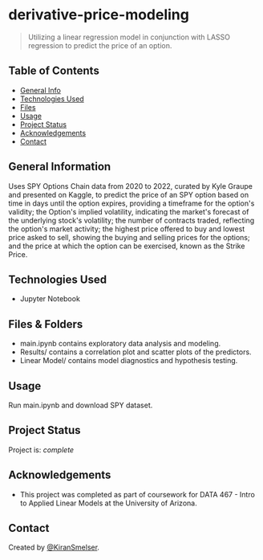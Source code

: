 # derivative-price-modeling
> Utilizing a linear regression model in conjunction with LASSO regression to predict the price of an option.

## Table of Contents
* [General Info](#general-information)
* [Technologies Used](#technologies-used)
* [Files](#files)
* [Usage](#usage)
* [Project Status](#project-status)
* [Acknowledgements](#acknowledgements)
* [Contact](#contact)


## General Information
Uses SPY Options Chain data from 2020 to 2022, curated by Kyle Graupe and presented on Kaggle, to predict the price of an SPY option based on time in days until the option expires, providing a timeframe for the option's validity; the Option's implied volatility, indicating the market's forecast of the underlying stock's volatility; the number of contracts traded, reflecting the option's market activity; the highest price offered to buy and lowest price asked to sell, showing the buying and selling prices for the options; and the price at which the option can be exercised, known as the Strike Price.


## Technologies Used
- Jupyter Notebook


## Files & Folders
- main.ipynb contains exploratory data analysis and modeling.
- Results/ contains a correlation plot and scatter plots of the predictors.
- Linear Model/ contains model diagnostics and hypothesis testing.   


## Usage
Run main.ipynb and download SPY dataset. 


## Project Status
Project is: _complete_


## Acknowledgements
- This project was completed as part of coursework for DATA 467 - Intro to Applied Linear Models at the University of Arizona.


## Contact
Created by [@KiranSmelser](https://github.com/KiranSmelser).
